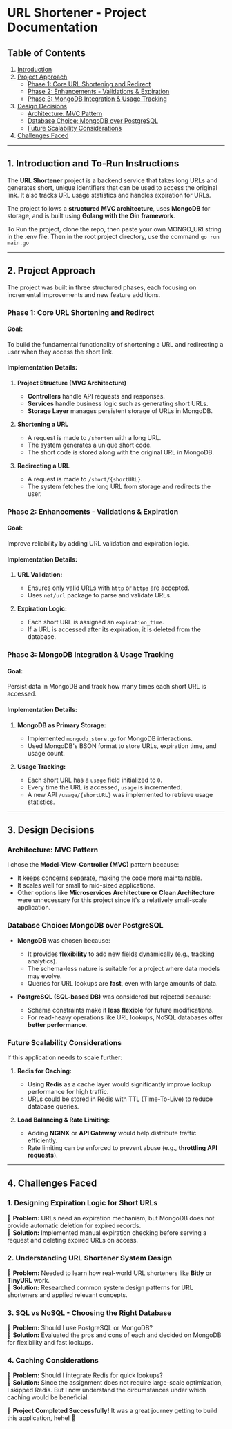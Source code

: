 # **URL Shortener - Project Documentation**  

## **Table of Contents**  
1. [Introduction](#introduction)  
2. [Project Approach](#project-approach)  
   - [Phase 1: Core URL Shortening and Redirect](#phase-1-core-url-shortening-and-redirect)  
   - [Phase 2: Enhancements - Validations & Expiration](#phase-2-enhancements---validations--expiration)  
   - [Phase 3: MongoDB Integration & Usage Tracking](#phase-3-mongodb-integration--usage-tracking)  
3. [Design Decisions](#design-decisions)  
   - [Architecture: MVC Pattern](#architecture-mvc-pattern)  
   - [Database Choice: MongoDB over PostgreSQL](#database-choice-mongodb-over-postgresql)  
   - [Future Scalability Considerations](#future-scalability-considerations)  
4. [Challenges Faced](#challenges-faced)  

---

## **1. Introduction and To-Run Instructions**  
The **URL Shortener** project is a backend service that takes long URLs and generates short, unique identifiers that can be used to access the original link. It also tracks URL usage statistics and handles expiration for URLs.  

The project follows a **structured MVC architecture**, uses **MongoDB** for storage, and is built using **Golang with the Gin framework**.  

To Run the project, clone the repo, then paste your own MONGO_URI string in the .env file. Then in the root project directory, use the command `go run main.go`

---

## **2. Project Approach**  

The project was built in three structured phases, each focusing on incremental improvements and new feature additions.

### **Phase 1: Core URL Shortening and Redirect**  
#### **Goal:**  
To build the fundamental functionality of shortening a URL and redirecting a user when they access the short link.

#### **Implementation Details:**  
1. **Project Structure (MVC Architecture)**  
   - **Controllers** handle API requests and responses.  
   - **Services** handle business logic such as generating short URLs.  
   - **Storage Layer** manages persistent storage of URLs in MongoDB.  

2. **Shortening a URL**  
   - A request is made to `/shorten` with a long URL.  
   - The system generates a unique short code.  
   - The short code is stored along with the original URL in MongoDB.  

3. **Redirecting a URL**  
   - A request is made to `/short/{shortURL}`.  
   - The system fetches the long URL from storage and redirects the user.  

### **Phase 2: Enhancements - Validations & Expiration**  
#### **Goal:**  
Improve reliability by adding URL validation and expiration logic.

#### **Implementation Details:**  
1. **URL Validation:**  
   - Ensures only valid URLs with `http` or `https` are accepted.  
   - Uses `net/url` package to parse and validate URLs.  

2. **Expiration Logic:**  
   - Each short URL is assigned an `expiration_time`.  
   - If a URL is accessed after its expiration, it is deleted from the database.  

### **Phase 3: MongoDB Integration & Usage Tracking**  
#### **Goal:**  
Persist data in MongoDB and track how many times each short URL is accessed.

#### **Implementation Details:**  
1. **MongoDB as Primary Storage:**  
   - Implemented `mongodb_store.go` for MongoDB interactions.  
   - Used MongoDB's BSON format to store URLs, expiration time, and usage count.  

2. **Usage Tracking:**  
   - Each short URL has a `usage` field initialized to `0`.  
   - Every time the URL is accessed, `usage` is incremented.  
   - A new API `/usage/{shortURL}` was implemented to retrieve usage statistics.  

---

## **3. Design Decisions**  

### **Architecture: MVC Pattern**  
I chose the **Model-View-Controller (MVC)** pattern because:  
- It keeps concerns separate, making the code more maintainable.  
- It scales well for small to mid-sized applications.  
- Other options like **Microservices Architecture or Clean Architecture** were unnecessary for this project since it's a relatively small-scale application.

### **Database Choice: MongoDB over PostgreSQL**  
- **MongoDB** was chosen because:  
   - It provides **flexibility** to add new fields dynamically (e.g., tracking analytics).  
   - The schema-less nature is suitable for a project where data models may evolve.  
   - Queries for URL lookups are **fast**, even with large amounts of data.

- **PostgreSQL (SQL-based DB)** was considered but rejected because:  
   - Schema constraints make it **less flexible** for future modifications.  
   - For read-heavy operations like URL lookups, NoSQL databases offer **better performance**.  

### **Future Scalability Considerations**  
If this application needs to scale further:  
1. **Redis for Caching:**  
   - Using **Redis** as a cache layer would significantly improve lookup performance for high traffic.  
   - URLs could be stored in Redis with TTL (Time-To-Live) to reduce database queries.  

2. **Load Balancing & Rate Limiting:**  
   - Adding **NGINX** or **API Gateway** would help distribute traffic efficiently.  
   - Rate limiting can be enforced to prevent abuse (e.g., **throttling API requests**).  

---

## **4. Challenges Faced**  

### **1. Designing Expiration Logic for Short URLs**  
🔹 **Problem:** URLs need an expiration mechanism, but MongoDB does not provide automatic deletion for expired records.  
🔹 **Solution:** Implemented manual expiration checking before serving a request and deleting expired URLs on access.  

### **2. Understanding URL Shortener System Design**  
🔹 **Problem:** Needed to learn how real-world URL shorteners like **Bitly** or **TinyURL** work.  
🔹 **Solution:** Researched common system design patterns for URL shorteners and applied relevant concepts.  

### **3. SQL vs NoSQL - Choosing the Right Database**  
🔹 **Problem:** Should I use PostgreSQL or MongoDB?  
🔹 **Solution:** Evaluated the pros and cons of each and decided on MongoDB for flexibility and fast lookups.  

### **4. Caching Considerations**  
🔹 **Problem:** Should I integrate Redis for quick lookups?  
🔹 **Solution:** Since the assignment does not require large-scale optimization, I skipped Redis. But I now understand the circumstances under which caching would be beneficial.  



🎯 **Project Completed Successfully!** It was a great journey getting to build this application, hehe! 🚀
